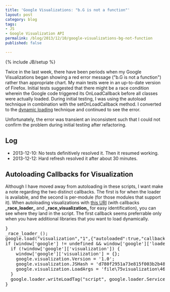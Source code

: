 ```yaml
---
title: 'Google Visualizations: "b.G is not a function"'
layout: post
category: blog
tags:
- JS
- Google Visualization API
permalink: /blog/2013/12/10/google-visualizations-bg-not-function
published: false

---
```

{% include JB/setup %}
<div id="node-303" class="node node-blog node-promoted node-unpublished">
  <div class="content clearfix">
    <div class="field field-name-body field-type-text-with-summary field-label-hidden"><div class="field-items"><div class="field-item even"><p>Twice in the last week, there have been periods when my Google Visualizations began showing a red error message ("b.G is not a function") rather than appropriate chart. My main tests were in an up-to-date version of Firefox. Initial tests suggested that there might be a race condition wherein the Google code triggered its OnLoadCallback before all classes were actually loaded. During initial testing, I was using the autoload technique in combination with the setOnLoadCallback method. I converted to the <a href="https://developers.google.com/loader/#Dynamic">dynamic loading</a> technique and continued to see the error.</p>
<!--break-->
<p>Unfortunately, the error was transient an inconsistent such that I could not confirm the problem during initial testing after refactoring.</p>
<h2>
	Log</h2>
<ul><li>
		2013-12-10: No tests definitively resolved it. Then it resumed working.</li>
	<li>
		2013-12-12: Hard refresh resolved it after about 30 minutes.</li>
</ul><h2>
	Autoloading Callbacks for Visualization</h2>
<p>Although I have moved away from autoloading in these scripts, I want make a note regarding the two distinct callbacks. The first is for when the loader is available, and the second is per-module (for those modules that support it). When autoloading visualizations with <a href="https://www.google.com/jsapi?callback=_race_loader_&amp;autoload={%22modules%22%3A[{%22name%22%3A%22visualization%22%2C%22version%22%3A%221%22%2C%22callback%22%3A%22_race_visualization_%22}]}">this URI</a> (with callbacks <strong>_race_loader_</strong> and <strong>_race_visualization_</strong> for easy identification), you can see where they land in the script. The first callback seems preferrable only when you have additional libraries that you want to load dynamically.</p>
<pre class="brush:jscript">
}
_race_loader_();
google.load("visualization","1",{"autoloaded":true,"callback":"_race_visualization_"});
if (window['google'] != undefined &amp;&amp; window['google']['loader'] != undefined) {
  if (!window['google']['visualization']) {
    window['google']['visualization'] = {};
    google.visualization.Version = '1.0';
    google.visualization.JSHash = 'd780f2951a73e815f003b2b487c1d0a3';
    google.visualization.LoadArgs = 'file\75visualization\46v\0751\46async\0752';
  }
  google.loader.writeLoadTag("script", google.loader.ServiceBase + "/api/visualization/1.0/d780f2951a73e815f003b2b487c1d0a3/format+en,default.I.js", true);
}
</pre>
</div></div></div>  </div>
</div>
